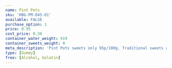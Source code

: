 ```yaml
---
name: Pint Pots
sku: 'HBG-PM-045-01'
available: FALSE
purchase_option: 1
price: 0.95
cost_price: 0.38
container_water_weight: 919
container_sweets_weight: 0
meta_description: 'Pint Pots sweets only 95p/100g. Traditional sweets and more at Humbugs Confectionery Store. Specialists in satisfying your sweet tooth!'
type: [Gummy]
free: [Alcohol, Gelatin]
---
```

